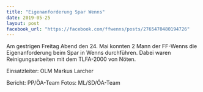 ```yaml
---
title: "Eigenanforderung Spar Wenns"
date: 2019-05-25
layout: post
facebook_url: "https://facebook.com/ffwenns/posts/2765470480194726"
---
```


Am gestrigen Freitag Abend den 24. Mai konnten 2 Mann der FF-Wenns die Eigenanforderung beim Spar in Wenns durchführen.
Dabei waren Reinigungsarbeiten mit dem TLFA-2000 von Nöten.

Einsatzleiter: OLM Markus Larcher

Bericht: PP/ÖA-Team
Fotos: ML/SD/ÖA-Team